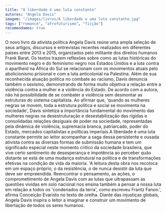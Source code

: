 ```yaml
---
title: "A liberdade é uma luta constante"
autores: "Angela Davis"
imagem: "/images/livros/A liberdade e uma luta constante.jpg"
tags: ["romance", "afrofuturismo", "ficção"]
recomendamos: true
---
```


O novo livro da ativista política Angela Davis reúne uma ampla seleção de seus artigos, discursos e entrevistas recentes realizados em diferentes países entre 2013 e 2015, organizados pelo militante dos direitos humanos Frank Barat. Os textos trazem reflexões sobre como as lutas históricas do movimento negro e do feminismo negro nos Estados Unidos e a luta contra o apartheid na África do Sul se relacionam com os movimentos atuais pelo abolicionismo prisional e com a luta anticolonial na Palestina. Além de sua reconhecida atuação política no combate ao racismo, Davis denuncia também o sexismo, demonstrando de forma muito objetiva a relação entre a violência contra a mulher e a violência do Estado. De acordo com a autora, não há possibilidade de se combater a violência sem desmontar as estruturas do sistema capitalista. Ao afirmar que, 'quando as mulheres negras se movem, toda a estrutura política e social se movimenta na sociedade', Davis sintetiza a importância fundamental do movimento das mulheres negras na desestruturação e desestabilização das rígidas e consolidadas relações desiguais de poder na sociedade, representadas pela dinâmica de violência, supremacia branca, patriarcado, poder do Estado, mercados capitalistas e políticas imperiais.A liberdade é uma luta constante permite ao leitor acompanhar a saga dessa persistente e ousada ativista contra as diversas formas de submissão humana e tem um significado especial neste momento crítico da sociedade brasileira, que vive certo sentimento de desesperança e impotência ao perceber quão distante se está de uma mudança estrutural na política e de transformações efetivas na condição de vida da maioria. 'A leitura desta obra nos recoloca em um espaço próprio, o da resistência, o de nunca desistir da luta que deve ser empreendida. Reencontrar o pensamento, as ações, o comprometimento de Angela Davis com as lutas que ultrapassam as questões vividas em solo nacional nos ensina também a pensar a nossa luta em relação a todos os 'condenados da terra', como escreveu Frantz Fanon.', afirma Conceição Evaristo no texto de orelha. Diante das injustiças globais, Angela Davis inspira o leitor a imaginar e construir um movimento de libertação de todos os seres humanos.

